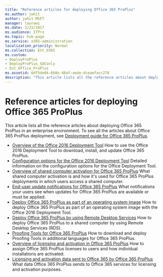 ```yaml
---
title: "Reference articles for deploying Office 365 ProPlus"
ms.author: jwhit
author: jwhit-MSFT
manager: laurawi
ms.date: 3/22/2017
ms.audience: ITPro
ms.topic: hub-page
ms.service: o365-administration
localization_priority: Normal
ms.collection: Ent_O365
ms.custom:
- DeployProPlus
- DeployProPlus_SOConly
- Ent_Office_ProPlus
ms.assetid: 6df5de04-6b8e-48af-aede-dceaefacc278
description: "This article lists all the reference articles about deploying Office 365 ProPlus in an enterprise environment. To see all the articles about Office 365 ProPlus deployment, see Deployment guide for Office 365 ProPlus."
---
```


# Reference articles for deploying Office 365 ProPlus

This article lists all the reference articles about deploying Office 365 ProPlus in an enterprise environment. To see all the articles about Office 365 ProPlus deployment, see [Deployment guide for Office 365 ProPlus](deployment-guide-for-office-365-proplus.md). 

- [Overview of the Office 2016 Deployment Tool](overview-of-the-office-2016-deployment-tool.md) How to use the Office 2016 Deployment Tool to download, install, and update Office 365 ProPlus. 
- [Configuration options for the Office 2016 Deployment Tool](configuration-options-for-the-office-2016-deployment-tool.md) Detailed information on the configuration options for the Office Deployment Tool. 
- [Overview of shared computer activation for Office 365 ProPlus](overview-of-shared-computer-activation-for-office-365-proplus.md) What shared computer activation is and how it's used for Office 365 ProPlus deployments in which users access a shared computer. 
- [End-user update notifications for Office 365 ProPlus](end-user-update-notifications-for-office-365-proplus.md) What notifications your users see when updates for Office 365 ProPlus are available or must be applied. 
- [Deploy Office 365 ProPlus as part of an operating system image](deploy-office-365-proplus-as-part-of-an-operating-system-image.md) How to deploy Office 365 ProPlus as part of an operating system image with the Office 2016 Deployment Tool. 
- [Deploy Office 365 ProPlus by using Remote Desktop Services](deploy-office-365-proplus-by-using-remote-desktop-services.md) How to deploy Office 365 ProPlus to a shared computer by using Remote Desktop Services (RDS). 
- [Proofing Tools for Office 365 ProPlus](proofing-tools-for-office-365-proplus.md) How to download and deploy Proofing Tools in additional languages for Office 365 ProPlus. 
- [Overview of licensing and activation in Office 365 ProPlus](overview-of-licensing-and-activation-in-office-365-proplus.md) How to assign Office 365 ProPlus licenses to users and how individual installations are activated. 
- [Licensing and activation data sent to Office 365 by Office 365 ProPlus](licensing-and-activation-data-sent-to-office-365-by-office-365-proplus.md) What data Office 365 ProPlus sends to Office 365 services for licensing and activation purposes.
